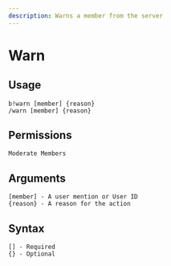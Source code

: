 ```yaml
---
description: Warns a member from the server
---
```


# Warn

## Usage

```
b!warn [member] {reason}
/warn [member] {reason}
```

## **Permissions**

```
Moderate Members
```

## **Arguments**

```
[member] - A user mention or User ID
{reason} - A reason for the action
```

## Syntax

```
[] - Required
{} - Optional
```
